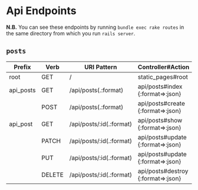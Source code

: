 # Api Endpoints

**N.B.** You can see these endpoints by running `bundle exec rake routes` in the same directory from which you run `rails server`.

## `posts`

  Prefix    | Verb    | URI Pattern | Controller#Action
  ---       |---      |---          |---
  root      | GET     | /           | static_pages#root
  api_posts | GET     | /api/posts(.:format) | api/posts#index {:format=>:json}
            | POST    | /api/posts(.:format) | api/posts#create {:format=>:json}
  api_post  | GET     | /api/posts/:id(.:format) | api/posts#show {:format=>:json}
            | PATCH   | /api/posts/:id(.:format) | api/posts#update {:format=>:json}
            | PUT     | /api/posts/:id(.:format) | api/posts#update {:format=>:json}
            | DELETE  | /api/posts/:id(.:format) | api/posts#destroy {:format=>:json}
